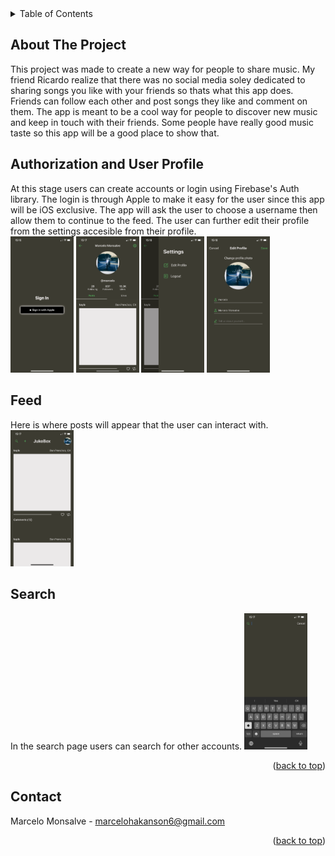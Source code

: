 <!-- TABLE OF CONTENTS -->
<details>
  <summary>Table of Contents</summary>
  <ol>
    <li><a href="#about-the-project">About The Project</a></li>
    <li><a href="#authorization">Authorization</a></li>
    <li><a href="#usage">Usage</a></li>
    <li><a href="#roadmap">Roadmap</a></li>
    <li><a href="#contributing">Contributing</a></li>
    <li><a href="#license">License</a></li>
    <li><a href="#contact">Contact</a></li>
    <li><a href="#acknowledgments">Acknowledgments</a></li>
  </ol>
</details>



<!-- ABOUT THE PROJECT -->
## About The Project

This project was made to create a new way for people to share music. My friend Ricardo realize that there was no social media soley dedicated to sharing songs you like with your friends so thats what this app does. Friends can follow each other and post songs they like and comment on them. The app is meant to be a cool way for people to discover new music and keep in touch with their friends. Some people have really good music taste so this app will be a good place to show that.




<!-- Authorization -->
## Authorization and User Profile

At this stage users can create accounts or login using Firebase's Auth library. The login is through Apple to make it easy for the user since this app will be iOS exclusive. The app will ask the user to choose a username then allow them to continue to the feed. The user can further edit their profile from the settings accesible from their profile.
</br>
<img src="demo/IMG_4907.PNG" width=20% height=20%>
<img src="demo/IMG_4911.PNG" width=20% height=20%>
<img src="demo/IMG_4912.PNG" width=20% height=20%>
<img src="demo/IMG_4913.PNG" width=20% height=20%>




<!-- Feed and posts -->
## Feed
Here is where posts will appear that the user can interact with. 
<img src="demo/IMG_4908.PNG" width=20% height=20%>

<!-- Search -->
## Search
In the search page users can search for other accounts.
<img src="demo/IMG_4909.PNG" width=20% height=20%>

<p align="right">(<a href="#readme-top">back to top</a>)</p>


<!-- CONTACT -->
## Contact

Marcelo Monsalve - marcelohakanson6@gmail.com

<p align="right">(<a href="#readme-top">back to top</a>)</p>

<!-- MARKDOWN LINKS & IMAGES -->
[SignIn]: IMG_4907.PNG
[Feed]: IMG_4908.PNG
[Search]: IMG_4909.PNG
[Post]: IMG_4910.PNG
[Profile]: IMG_4911.PNG 
[Settings]: IMG_4912.PNG
[EditProfile]: IMG_4913.PNG 
